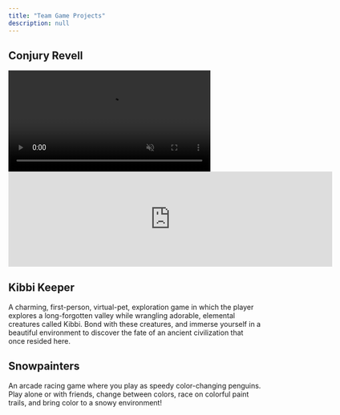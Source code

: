 ```yaml
---
title: "Team Game Projects"
description: null
---
```


## Conjury Revell

<video controls crossorigin="use-credentials" muted width="80%">
    <source src="{{ '/assets/vid/conjuryrevell.webm' | relative_url }}" type="video/webm">
</video>

<iframe src="https://store.steampowered.com/widget/2142850/" frameborder="0" width="646" height="190"></iframe>

## Kibbi Keeper

A charming, first-person, virtual-pet, exploration game in which the player explores a long-forgotten valley while wrangling adorable, elemental creatures called Kibbi. Bond with these creatures, and immerse yourself in a beautiful environment to discover the fate of an ancient civilization that once resided here.

## Snowpainters

An arcade racing game where you play as speedy color-changing penguins. Play alone or with friends, change between colors, race on colorful paint trails, and bring color to a snowy environment!
